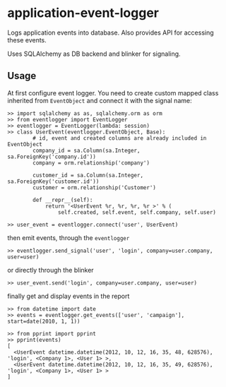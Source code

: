 application-event-logger
========================

Logs application events into database. Also provides API for accessing these events.

Uses SQLAlchemy as DB backend and blinker for signaling.

Usage
-----
At first configure event logger. You need to create custom mapped class
inherited from `EventObject` and connect it with the signal name:

    >> import sqlalchemy as as, sqlalchemy.orm as orm
    >> from eventlogger import EventLogger
    >> eventlogger = EventLogger(lambda: session)
    >> class UserEvent(eventlogger.EventObject, Base):
            # id, event and created columns are already included in EventObject
            company_id = sa.Column(sa.Integer, sa.ForeignKey('company.id'))
            company = orm.relationship('company')

            customer_id = sa.Column(sa.Integer, sa.ForeignKey('customer.id'))
            customer = orm.relationship('Customer')

            def __repr__(self):
                return '<UserEvent %r, %r, %r, %r >' % (
                    self.created, self.event, self.company, self.user)

    >> user_event = eventlogger.connect('user', UserEvent)

then emit events, through the `eventlogger`

    >> eventlogger.send_signal('user', 'login', company=user.company, user=user)

or directly through the blinker

    >> user_event.send('login', company=user.company, user=user)

finally get and display events in the report

    >> from datetime import date
    >> events = eventlogger.get_events(['user', 'campaign'], start=date(2010, 1, 1))

    >> from pprint import pprint
    >> pprint(events)
    [
      <UserEvent datetime.datetime(2012, 10, 12, 16, 35, 48, 628576), 'login', <Company 1>, <User 1> >,
      <UserEvent datetime.datetime(2012, 10, 12, 16, 35, 49, 628576), 'login', <Company 1>, <User 1> >
    ]
